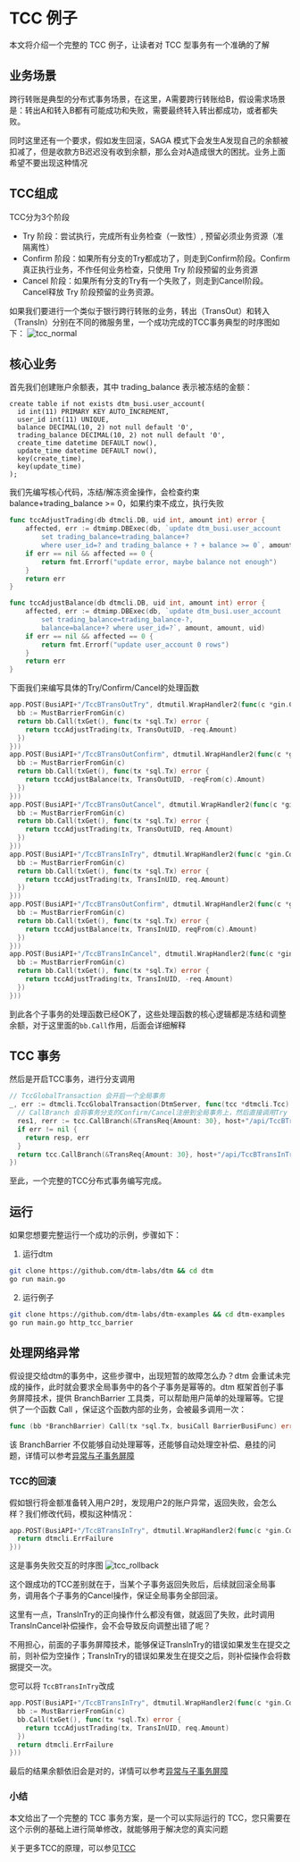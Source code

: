 # TCC 例子

本文将介绍一个完整的 TCC 例子，让读者对 TCC 型事务有一个准确的了解

## 业务场景
跨行转账是典型的分布式事务场景，在这里，A需要跨行转账给B，假设需求场景是：转出A和转入B都有可能成功和失败，需要最终转入转出都成功，或者都失败。

同时这里还有一个要求，假如发生回滚，SAGA 模式下会发生A发现自己的余额被扣减了，但是收款方B迟迟没有收到余额，那么会对A造成很大的困扰。业务上面希望不要出现这种情况

## TCC组成
TCC分为3个阶段

- Try 阶段：尝试执行，完成所有业务检查（一致性）, 预留必须业务资源（准隔离性）
- Confirm 阶段：如果所有分支的Try都成功了，则走到Confirm阶段。Confirm真正执行业务，不作任何业务检查，只使用 Try 阶段预留的业务资源
- Cancel 阶段：如果所有分支的Try有一个失败了，则走到Cancel阶段。Cancel释放 Try 阶段预留的业务资源。

如果我们要进行一个类似于银行跨行转账的业务，转出（TransOut）和转入（TransIn）分别在不同的微服务里，一个成功完成的TCC事务典型的时序图如下：
![tcc_normal](../imgs/tcc_normal.jpg)

## 核心业务
首先我们创建账户余额表，其中 trading_balance 表示被冻结的金额：
```
create table if not exists dtm_busi.user_account(
  id int(11) PRIMARY KEY AUTO_INCREMENT,
  user_id int(11) UNIQUE,
  balance DECIMAL(10, 2) not null default '0',
  trading_balance DECIMAL(10, 2) not null default '0',
  create_time datetime DEFAULT now(),
  update_time datetime DEFAULT now(),
  key(create_time),
  key(update_time)
);
```

我们先编写核心代码，冻结/解冻资金操作，会检查约束balance+trading_balance >= 0，如果约束不成立，执行失败

``` go
func tccAdjustTrading(db dtmcli.DB, uid int, amount int) error {
	affected, err := dtmimp.DBExec(db, `update dtm_busi.user_account
		set trading_balance=trading_balance+?
		where user_id=? and trading_balance + ? + balance >= 0`, amount, uid, amount)
	if err == nil && affected == 0 {
		return fmt.Errorf("update error, maybe balance not enough")
	}
	return err
}

func tccAdjustBalance(db dtmcli.DB, uid int, amount int) error {
	affected, err := dtmimp.DBExec(db, `update dtm_busi.user_account
		set trading_balance=trading_balance-?,
		balance=balance+? where user_id=?`, amount, amount, uid)
	if err == nil && affected == 0 {
		return fmt.Errorf("update user_account 0 rows")
	}
	return err
}
```

下面我们来编写具体的Try/Confirm/Cancel的处理函数


``` go
app.POST(BusiAPI+"/TccBTransOutTry", dtmutil.WrapHandler2(func(c *gin.Context) interface{} {
  bb := MustBarrierFromGin(c)
  return bb.Call(txGet(), func(tx *sql.Tx) error {
    return tccAdjustTrading(tx, TransOutUID, -req.Amount)
  })
}))
app.POST(BusiAPI+"/TccBTransOutConfirm", dtmutil.WrapHandler2(func(c *gin.Context) interface{} {
  bb := MustBarrierFromGin(c)
  return bb.Call(txGet(), func(tx *sql.Tx) error {
    return tccAdjustBalance(tx, TransOutUID, -reqFrom(c).Amount)
  })
}))
app.POST(BusiAPI+"/TccBTransOutCancel", dtmutil.WrapHandler2(func(c *gin.Context) interface{} {
  bb := MustBarrierFromGin(c)
  return bb.Call(txGet(), func(tx *sql.Tx) error {
    return tccAdjustTrading(tx, TransOutUID, req.Amount)
  })
}))
app.POST(BusiAPI+"/TccBTransInTry", dtmutil.WrapHandler2(func(c *gin.Context) interface{} {
  bb := MustBarrierFromGin(c)
  return bb.Call(txGet(), func(tx *sql.Tx) error {
    return tccAdjustTrading(tx, TransInUID, req.Amount)
  })
}))
app.POST(BusiAPI+"/TccBTransOutConfirm", dtmutil.WrapHandler2(func(c *gin.Context) interface{} {
  bb := MustBarrierFromGin(c)
  return bb.Call(txGet(), func(tx *sql.Tx) error {
    return tccAdjustBalance(tx, TransInUID, reqFrom(c).Amount)
  })
}))
app.POST(BusiAPI+"/TccBTransInCancel", dtmutil.WrapHandler2(func(c *gin.Context) interface{} {
  bb := MustBarrierFromGin(c)
  return bb.Call(txGet(), func(tx *sql.Tx) error {
    return tccAdjustTrading(tx, TransInUID, -req.Amount)
  })
}))
```

到此各个子事务的处理函数已经OK了，这些处理函数的核心逻辑都是冻结和调整余额，对于这里面的`bb.Call`作用，后面会详细解释

## TCC 事务
然后是开启TCC事务，进行分支调用

``` go
// TccGlobalTransaction 会开启一个全局事务
_, err := dtmcli.TccGlobalTransaction(DtmServer, func(tcc *dtmcli.Tcc) (rerr error) {
  // CallBranch 会将事务分支的Confirm/Cancel注册到全局事务上，然后直接调用Try
  res1, rerr := tcc.CallBranch(&TransReq{Amount: 30}, host+"/api/TccBTransOutTry", host+"/api/TccBTransOutConfirm", host+"/api/TccBTransOutCancel"
  if err != nil {
    return resp, err
  }
  return tcc.CallBranch(&TransReq{Amount: 30}, host+"/api/TccBTransInTry", host+"/api/TccBTransInConfirm", host+"/api/TccBTransInCancel")
})
```

至此，一个完整的TCC分布式事务编写完成。

## 运行
如果您想要完整运行一个成功的示例，步骤如下：
1. 运行dtm
``` bash
git clone https://github.com/dtm-labs/dtm && cd dtm
go run main.go
```

2. 运行例子

``` bash
git clone https://github.com/dtm-labs/dtm-examples && cd dtm-examples
go run main.go http_tcc_barrier
```

## 处理网络异常

假设提交给dtm的事务中，这些步骤中，出现短暂的故障怎么办？dtm 会重试未完成的操作，此时就会要求全局事务中的各个子事务是幂等的。dtm 框架首创子事务屏障技术，提供 BranchBarrier 工具类，可以帮助用户简单的处理幂等。它提供了一个函数 Call ，保证这个函数内部的业务，会被最多调用一次：
``` go
func (bb *BranchBarrier) Call(tx *sql.Tx, busiCall BarrierBusiFunc) error
```

该 BranchBarrier 不仅能够自动处理幂等，还能够自动处理空补偿、悬挂的问题，详情可以参考[异常与子事务屏障](../practice/barrier)

### TCC的回滚
假如银行将金额准备转入用户2时，发现用户2的账户异常，返回失败，会怎么样？我们修改代码，模拟这种情况：
``` go
app.POST(BusiAPI+"/TccBTransInTry", dtmutil.WrapHandler2(func(c *gin.Context) interface{} {
  return dtmcli.ErrFailure
}))
```
这是事务失败交互的时序图
![tcc_rollback](../imgs/tcc_rollback.jpg)

这个跟成功的TCC差别就在于，当某个子事务返回失败后，后续就回滚全局事务，调用各个子事务的Cancel操作，保证全局事务全部回滚。

这里有一点，TransInTry的正向操作什么都没有做，就返回了失败，此时调用TransInCancel补偿操作，会不会导致反向调整出错了呢？

不用担心，前面的子事务屏障技术，能够保证TransInTry的错误如果发生在提交之前，则补偿为空操作；TransInTry的错误如果发生在提交之后，则补偿操作会将数据提交一次。

您可以将 `TccBTransInTry`改成
``` go
app.POST(BusiAPI+"/TccBTransInTry", dtmutil.WrapHandler2(func(c *gin.Context) interface{} {
  bb := MustBarrierFromGin(c)
  bb.Call(txGet(), func(tx *sql.Tx) error {
    return tccAdjustTrading(tx, TransInUID, req.Amount)
  })
  return dtmcli.ErrFailure
}))
```

最后的结果余额依旧会是对的，详情可以参考[异常与子事务屏障](../practice/barrier)

### 小结

本文给出了一个完整的 TCC 事务方案，是一个可以实际运行的 TCC，您只需要在这个示例的基础上进行简单修改，就能够用于解决您的真实问题

关于更多TCC的原理，可以参见[TCC](../practice/tcc)